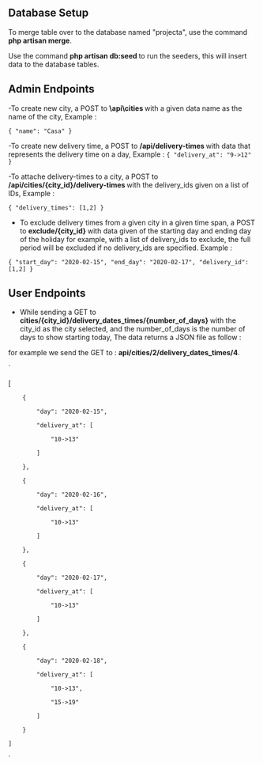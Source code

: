 


## Database Setup

To merge table over to the database named "projecta", use the command <strong>php artisan merge</strong>.

Use the command <strong> php artisan db:seed </strong> to run the seeders, this will insert data to the database tables.

## Admin Endpoints
-To create new city, a POST to <strong> \api\cities </strong> with a given data name as the name of the city, Example : 

`{
	"name": "Casa"
}`

-To create new delivery time, a POST to <strong> /api/delivery-times </strong> with data that represents the delivery time on a day, Example : 
`{
	"delivery_at": "9->12"
}`

-To attache delivery-times to a city, a POST to <strong> /api/cities/{city_id}/delivery-times </strong> with the delivery_ids given on a list of IDs, Example :

`{
	"delivery_times": [1,2]
}`

- To exclude delivery times from a given city in a given time span, a POST to <strong> exclude/{city_id} </strong> with data given of the starting day and ending day of the holiday for example, with a list of delivery_ids to exclude, the full period will be excluded if no delivery_ids are specified. Example :

`{
	"start_day": "2020-02-15",
	"end_day": "2020-02-17",
	"delivery_id": [1,2]
}`

## User Endpoints

- While sending a GET to <strong> cities/{city_id}/delivery_dates_times/{number_of_days} </strong> with the city_id as the city selected, and the number_of_days is the number of days to show starting today, The data returns a JSON file as follow : 

for example we send the GET to : <Strong>api/cities/2/delivery_dates_times/4</strong>.

`

 [
    
        {
        
            "day": "2020-02-15",
            
            "delivery_at": [
            
                "10->13"
                
            ]
            
        },
        
        {
        
            "day": "2020-02-16",
            
            "delivery_at": [
            
                "10->13"
                
            ]
            
        },
        
        {
        
            "day": "2020-02-17",
            
            "delivery_at": [
            
                "10->13"
                
            ]
            
        },
        
        {
        
            "day": "2020-02-18",
            
            "delivery_at": [
            
                "10->13",
                
                "15->19"
                
            ]
            
        }
        
    ]
    


`
